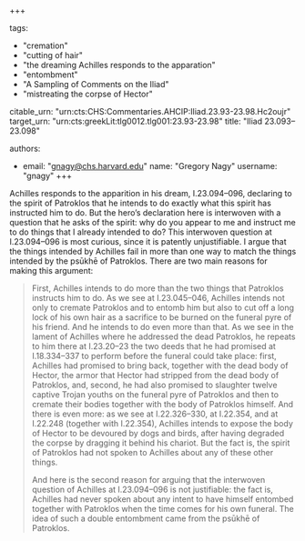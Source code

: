 +++

tags:
- "cremation"
- "cutting of hair"
- "the dreaming Achilles responds to the apparation"
- "entombment"
- "A Sampling of Comments on the Iliad"
- "mistreating the corpse of Hector"

citable_urn: "urn:cts:CHS:Commentaries.AHCIP:Iliad.23.93-23.98.Hc2oujr"
target_urn: "urn:cts:greekLit:tlg0012.tlg001:23.93-23.98"
title: "Iliad 23.093–23.098"

authors:
- email: "gnagy@chs.harvard.edu"
  name: "Gregory Nagy"
  username: "gnagy"
+++

<p>Achilles responds to the apparition in his dream, I.23.094–096, declaring to the spirit of Patroklos that he intends to do exactly what this spirit has instructed him to do. But the hero’s declaration here is interwoven with a question that he asks of the spirit: why do you appear to me and instruct me to do things that I already intended to do? This interwoven question at I.23.094–096 is most curious, since it is patently unjustifiable. I argue that the things intended by Achilles fail in more than one way to match the things intended by the psūkhē of Patroklos. There are two main reasons for making this argument:</p><blockquote><p>First, Achilles intends to do more than the two things that Patroklos instructs him to do. As we see at I.23.045–046, Achilles intends not only to cremate Patroklos and to entomb him but also to cut off a long lock of his own hair as a sacrifice to be burned on the funeral pyre of his friend. And he intends to do even more than that. As we see in the lament of Achilles where he addressed the dead Patroklos, he repeats to him there at I.23.20–23 the two deeds that he had promised at I.18.334–337 to perform before the funeral could take place: first, Achilles had promised to bring back, together with the dead body of Hector, the armor that Hector had stripped from the dead body of Patroklos, and, second, he had also promised to slaughter twelve captive Trojan youths on the funeral pyre of Patroklos and then to cremate their bodies together with the body of Patroklos himself. And there is even more: as we see at I.22.326–330, at I.22.354, and at I.22.248 (together with I.22.354), Achilles intends to expose the body of Hector to be devoured by dogs and birds, after having degraded the corpse by dragging it behind his chariot. But the fact is, the spirit of Patroklos had not spoken to Achilles about any of these other things.</p><p>And here is the second reason for arguing that the interwoven question of Achilles at I.23.094–096 is not justifiable: the fact is, Achilles had never spoken about any intent to have himself entombed together with Patroklos when the time comes for his own funeral. The idea of such a double entombment came from the psūkhē of Patroklos.</p></blockquote>